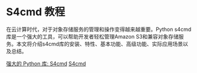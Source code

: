 # S4cmd 教程

<show-structure depth="3"/>

在云计算时代，对于对象存储服务的管理和操作变得越来越重要。Python s4cmd库是一个强大的工具，可以帮助开发者轻松管理Amazon S3和兼容对象存储服务。本文将介绍s4cmd库的安装、特性、基本功能、高级功能、实际应用场景以及总结。


<seealso>
<category ref="ref_docs">
    <a href="https://mp.weixin.qq.com/s/9siDcPVgtL0A5EVd_y5Elg">强大的 Python 库: S4cmd</a>
</category>
<category ref="ref_github">
    <a href="https://github.com/bloomreach/s4cmd">S4cmd</a>
</category>
<category ref="ref_issues">
</category>
<category ref="ref_hf">
</category>
<category ref="ref_ms">
</category>
</seealso>

